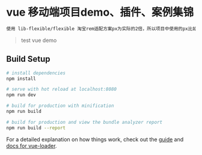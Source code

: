 # vue 移动端项目demo、插件、案例集锦
``` bash
使用 lib-flexible/flexible 淘宝rem适配方案px为实际的2倍，所以项目中使用的px比如说字体大小为12px 则在css中需写为24px，自动转成rem适配屏幕
``` 
> test vue demo

## Build Setup

``` bash
# install dependencies
npm install

# serve with hot reload at localhost:8080
npm run dev

# build for production with minification
npm run build

# build for production and view the bundle analyzer report
npm run build --report
```

For a detailed explanation on how things work, check out the [guide](http://vuejs-templates.github.io/webpack/) and [docs for vue-loader](http://vuejs.github.io/vue-loader).
